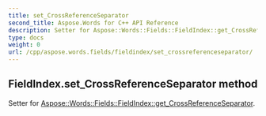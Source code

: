 ```yaml
---
title: set_CrossReferenceSeparator
second_title: Aspose.Words for C++ API Reference
description: Setter for Aspose::Words::Fields::FieldIndex::get_CrossReferenceSeparator. 
type: docs
weight: 0
url: /cpp/aspose.words.fields/fieldindex/set_crossreferenceseparator/
---
```

## FieldIndex.set_CrossReferenceSeparator method


Setter for [Aspose::Words::Fields::FieldIndex::get_CrossReferenceSeparator](./get_crossreferenceseparator/).

